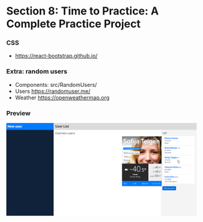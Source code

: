 # Section 8: Time to Practice: A Complete Practice Project

### CSS
- https://react-bootstrap.github.io/

### Extra: random users
- Components: src/RandomUsers/
- Users https://randomuser.me/
- Weather https://openweathermap.org

### Preview
![alt text](src/images/preview.png)